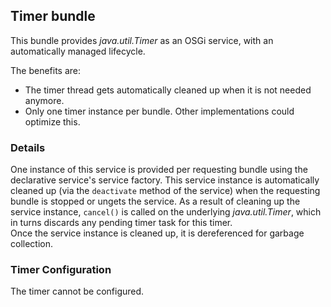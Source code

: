 

## Timer bundle

This bundle provides *java.util.Timer* as an OSGi service, with an automatically managed lifecycle.

The benefits are:

* The timer thread gets automatically cleaned up when it is not needed anymore.
* Only one timer instance per bundle. Other implementations could optimize this. 

### Details
One instance of this service is provided per requesting bundle using the declarative service's service factory. 
This service instance is automatically cleaned up (via the `deactivate` method of the service) when the requesting 
bundle is stopped or ungets the service. As a result of cleaning up the service instance, `cancel()` is called 
on the underlying *java.util.Timer*, which in turns discards any pending timer task for this timer.  
Once the service instance is cleaned up, it is dereferenced for garbage collection.

### Timer Configuration
The timer cannot be configured.
